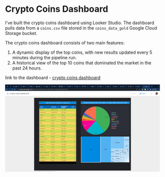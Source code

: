 # Crypto Coins Dashboard

I've built the crypto coins dashboard using Looker Studio. The dashboard pulls data from a `coins.csv` file stored in the `coins_data_gold` Google Cloud Storage bucket.

The crypto coins dashboard consists of two main features:

1. A dynamic display of the top coins, with new results updated every 5 minutes during the pipeline run.
2. A historical view of the top 10 coins that dominated the market in the past 24 hours.

link to the dashboard - [crypto coins dashboard](https://lookerstudio.google.com/reporting/7343f69c-84ce-4768-8690-01795ae0c6f3/page/F6FLD)

![1680705093883](image/readme/1680705093883.png)
